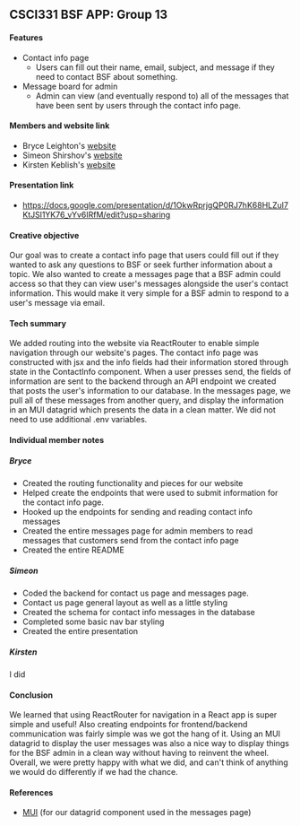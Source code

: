 ## CSCI331 BSF APP: Group 13
#### Features
- Contact info page
    - Users can fill out their name, email, subject, and message if they need to contact BSF about something.
- Message board for admin
    - Admin can view (and eventually respond to) all of the messages that have been sent by users through the contact info page. 
    
#### Members and website link
- Bryce Leighton's [website](http://csci331.cs.montana.edu:5050/entries)
- Simeon Shirshov's [website](http://csci331.cs.montana.edu:5069/entries)
- Kirsten Keblish's [website](http://csci331.cs.montana.edu:50xx/entries)

#### Presentation link
- https://docs.google.com/presentation/d/1OkwRprjgQP0RJ7hK68HLZul7KtJSl1YK76_vYv6IRfM/edit?usp=sharing

#### Creative objective
Our goal was to create a contact info page that users could fill out if they wanted to ask any 
questions to BSF or seek further information about a topic. We also wanted to create a messages 
page that a BSF admin could access so that they can view user's messages alongside the user's 
contact information. This would make it very simple for a BSF admin to respond to a user's
message via email.

#### Tech summary
We added routing into the website via ReactRouter to enable simple navigation through our website's pages.
The contact info page was constructed with jsx and the info fields had their information stored through 
state in the ContactInfo component. When a user presses send, the fields of information are sent to the backend
through an API endpoint we created that posts the user's information to our database. In the messages page,
we pull all of these messages from another query, and display the information in an MUI datagrid which presents
the data in a clean matter. We did not need to use additional .env variables.

#### Individual member notes
##### Bryce
- Created the routing functionality and pieces for our website
- Helped create the endpoints that were used to submit information for the contact info page.
- Hooked up the endpoints for sending and reading contact info messages
- Created the entire messages page for admin members to read messages that customers send from the contact info page
- Created the entire README
##### Simeon
- Coded the backend for contact us page and messages page.
- Contact us page general layout as well as a little styling
- Created the schema for contact info messages in the database
- Completed some basic nav bar styling
- Created the entire presentation
##### Kirsten
I did 

#### Conclusion
We learned that using ReactRouter for navigation in a React app is super simple and useful! Also creating endpoints 
for frontend/backend communication was fairly simple was we got the hang of it. Using an MUI datagrid to display the
user messages was also a nice way to display things for the BSF admin in a clean way without having to reinvent the wheel.
Overall, we were pretty happy with what we did, and can't think of anything we would do differently if we had the chance.

#### References
- [MUI](https://mui.com/) (for our datagrid component used in the messages page)

